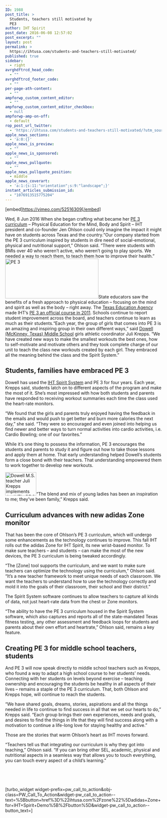 ```yaml
---
ID: 1988
post_title: >
  Students, teachers still motivated by
  PE3
author: IHT Spirit
post_date: 2016-06-08 12:57:02
post_excerpt: ""
layout: post
permalink: >
  https://ihtusa.com/students-and-teachers-still-motivated/
published: true
sidebar:
  - right
avrghdftrcd_head_code:
  - ""
avrghdftrcd_footer_code:
  - ""
per-page-ath-content:
  - ""
ampforwp_custom_content_editor:
  - ""
ampforwp_custom_content_editor_checkbox:
  - null
ampforwp-amp-on-off:
  - default
rop_post_url_twitter:
  - 'https://ihtusa.com/students-and-teachers-still-motivated/?utm_source=ReviveOldPost&utm_medium=social&utm_campaign=ReviveOldPost'
apple_news_sections:
  - 'a:0:{}'
apple_news_is_preview:
  - ""
apple_news_is_sponsored:
  - ""
apple_news_pullquote:
  - ""
apple_news_pullquote_position:
  - middle
apple_news_coverart:
  - 'a:1:{s:11:"orientation";s:9:"landscape";}'
instant_articles_submission_id:
  - "1076913515775204"
---
```

[embed]https://vimeo.com/52516309[/embed]

<article>Wed, 8 Jun 2016
When she began crafting what became her <a href="https://ihtusa.com/spirit-system/curriculum/" target="_blank" rel="noopener noreferrer">PE 3 curriculum</a> – Physical Education for the Mind, Body and Spirit – IHT president and co-founder Jen Ohlson could only imagine the impact it might have on students across Texas and the country.“Our company started from the PE 3 curriculum inspired by students in dire need of social-emotional, physical and nutritional support,” Ohlson said. “There were students with BMIs over 40 who weren’t active, who weren’t going to play sports. We needed a way to reach them, to teach them how to improve their health.”<!--more--><a href="https://ihtusa.com/wp-content/uploads/2016/06/IMG_0475.jpg"><img class="alignleft size-medium wp-image-2009" src="https://ihtusa.com/wp-content/uploads/2016/06/IMG_0475-300x128.jpg" alt="PE 3" width="300" height="128" /></a>State educators saw the benefits of a fresh approach to physical education – focusing on the mind and spirit as well as the body – right away. The <a href="http://tea.texas.gov/" target="_blank" rel="noopener noreferrer">Texas Education Agency</a> made IHT’s <a href="http://starlocalmedia.com/mckinneycouriergazette/news/healthy-data-technology-driven-pe-program-tracks-students-physical-activity/article_5285c8a6-b8e3-11e3-b068-001a4bcf887a.html" target="_blank" rel="noopener noreferrer">PE 3 an official course in 2011</a>. Schools continue to report student improvement across the board, and teachers continue to learn as much as their students.“Each year, the group of girls that comes into PE 3 is an amazing and inspiring group in their own different ways,” said <a href="http://www.dowellmiddleschool.net/" target="_blank" rel="noopener noreferrer">Dowell (McKinney, Texas) Middle School</a> girls athletic coordinator Juli Krepps. “We have created new ways to make the smallest workouts the best ones, how to self-motivate and motivate others and they took complete charge of our unit to teach the class new workouts created by each girl. They embraced all the meaning behind the class and the Spirit System.”
<h2>Students, families have embraced PE 3</h2>
Dowell has used the <a href="https://ihtusa.com/spirit-system/" target="_blank" rel="noopener noreferrer">IHT Spirit System</a> and PE 3 for four years. Each year, Krepps said, students latch on to different aspects of the program and make the most of it. She’s most impressed with how both students and parents have responded to receiving workout summaries each time the class used the heart-rate monitors.

“We found that the girls and parents truly enjoyed having the feedback in the emails and would push to get better and burn more calories the next day,” she said. “They were so encouraged and even joined into helping us find newer and better ways to turn normal activities into cardio activities, i.e. Cardio Bowling; one of our favorites.”

While it’s one thing to possess the information, PE 3 encourages the students and parents to study it and figure out how to take those lessons and apply them at home. That early understanding helped Dowell’s students form a close bond with their teachers. That understanding empowered them to work together to develop new workouts.

<a href="https://ihtusa.com/wp-content/uploads/2016/06/574717617_100x75.jpg"><img class="alignleft size-full wp-image-1990" src="https://ihtusa.com/wp-content/uploads/2016/06/574717617_100x75.jpg" alt="Dowell M.S. teacher Juli Krepps implements the IHT's PE 3 curriculum." width="100" height="75" /></a>“The blend and mix of young ladies has been an inspiration to me; they’ve been family,” Krepps said.
<h2>Curriculum advances with new adidas Zone monitor</h2>
That has been the core of Ohlson’s PE 3 curriculum, which will undergo some enhancements as the technology continues to improve. This fall IHT rolls out the adidas Zone for IHT Spirit, its new wrist-based monitor. To make sure teachers – and students – can make the most of the new devices, the PE 3 curriculum is being tweaked accordingly.

“The [Zone] tool supports the curriculum, and we want to make sure teachers can optimize the technology using the curriculum,” Ohlson said. “It’s a new teacher framework to meet unique needs of each classroom. We want the teachers to understand how to use the technology correctly and mold it into the goals of their classroom, their school and their district.”

The Spirit System software continues to allow teachers to capture all kinds of data, not just heart-rate data from the chest or Zone monitors.

“The ability to have the PE 3 curriculum housed in the Spirit System software, which also captures and reports all of the state-mandated Texas fitness testing, any other assessment and feedback loops for students and parents about their own effort and heartrate,” Ohlson said, remains a key feature.
<h2>Creating PE 3 for middle school teachers, students</h2>
And PE 3 will now speak directly to middle school teachers such as Krepps, who found a way to adapt a high school course to her students’ needs. Connecting with her students on levels beyond exercise – teaching ownership and encouraging the students be healthy in all aspects of their lives – remains a staple of the PE 3 curriculum. That, both Ohlson and Krepps hope, will continue to reach the students.

“We have shared goals, dreams, stories, aspirations and all the things needed in life to continue to find success in all that we set our hearts to do,” Krepps said. “Each group brings their own experiences, needs and goals, and desires to find the things in life that they will find success along with a motivation to continue a life-long love for staying healthy and active.”

Those are the stories that warm Ohlson’s heart as IHT moves forward.

“Teachers tell us that integrating our curriculum is why they got into teaching,” Ohlson said. “If you can bring other SEL, academic, physical and nutritional aspects in a seamless way that allows you to touch everything, you can touch every aspect of a child’s learning.”

</article>&nbsp;

&nbsp;

[turbo_widget widget-prefix=pw_call_to_action&obj-class=PW_Call_To_Action&widget-pw_call_to_action--text=%5Bbutton+href%3D%22ihtusa.com%2Fzone%22%5Dadidas+Zone+for+IHT+Spirit+Demo%5B%2Fbutton%5D&widget-pw_call_to_action--button_text=]

&nbsp;

&nbsp;